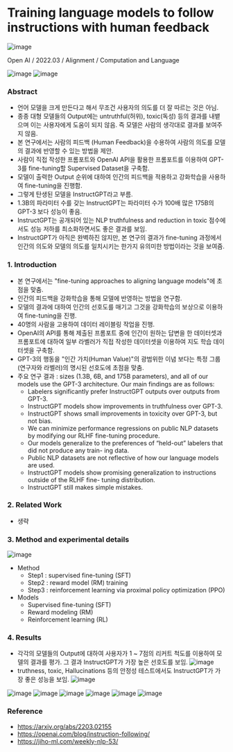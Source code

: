 # Training language models to follow instructions with human feedback

![image](https://user-images.githubusercontent.com/41967014/162145268-1ddacc39-8665-44f0-8ae5-ca74d5c6b65d.png)

Open AI / 2022.03 / Alignment / Computation and Language

![image](https://user-images.githubusercontent.com/41967014/163311757-13fba069-aa29-45b1-be7e-bbd0297ff24f.png)
![image](https://user-images.githubusercontent.com/41967014/163311909-b8acee43-d053-4054-acd2-f2bd8dc04dfc.png)

### Abstract
- 언어 모델을 크게 만든다고 해서 무조건 사용자의 의도를 더 잘 따르는 것은 아님.
- 종종 대형 모델들의 Output에는 untruthful(허위), toxic(독성) 등의 결과를 내뱉으며 이는 사용자에게 도움이 되지 않음. 즉 모델은 사람의 생각대로 결과를 보여주지 않음.
- 본 연구에서는 사람의 피드백 (Human Feedback)을 수용하여 사람의 의도를 모델의 결과에 반영할 수 있는 방법을 제안.
- 사람이 직접 작성한 프롬포트와 OpenAI API을 활용한 프롬포트를 이용하여 GPT-3를 fine-tuning할 Supervised Dataset을 구축함.
- 모델이 출력한 Output 순위에 대하여 인간의 피드백을 적용하고 강화학습을 사용하여 fine-tuning을 진행함.
- 그렇게 탄생된 모델을 InstructGPT라고 부름.
- 1.3B의 파라미터 수를 갖는 InstructGPT는 파라미터 수가 100배 많은 175B의 GPT-3 보다 성능이 좋음.
- InstructGPT는 공개되어 있는 NLP truthfulness and reduction in toxic 점수에서도 성능 저하를 최소화하면서도 좋은 결과를 보임.
- InstructGPT가 아직은 완벽하진 않지만, 본 연구의 결과가 fine-tuning 과정에서 인간의 의도와 모델의 의도를 일치시키는 한가지 유의미한 방법이라는 것을 보여줌.

### 1. Introduction
- 본 연구에서는 "fine-tuning approaches to aligning language models"에 초점을 맞춤.
- 인간의 피드백을 강화학습을 통해 모델에 반영하는 방법을 연구함.
- 모델의 결과에 대하여 인간의 선호도를 매기고 그것을 강화학습의 보상으로 이용하여 fine-tuning을 진행.
- 40명의 사람을 고용하여 데이터 레이블링 작업을 진행. 
- OpenAI의 API를 통해 제출된 프롬포트 중에 인간이 원하는 답변을 한 데이터셋과 프롬포트에 대하여 일부 라벨러가 직접 작성한 데이터셋을 이용하여 지도 학습 데이터셋을 구축함. 
- GPT-3의 행동을 "인간 가치(Human Value)"의 광범위한 이념 보다는 특정 그룹(연구자와 라벨러)의 명시된 선호도에 초점을 맞춤.
- 주요 연구 결과 : sizes (1.3B, 6B, and 175B parameters), and all of our models use the GPT-3 architecture. Our main findings are as follows:
  - Labelers significantly prefer InstructGPT outputs over outputs from GPT-3.
  - InstructGPT models show improvements in truthfulness over GPT-3.
  - InstructGPT shows small improvements in toxicity over GPT-3, but not bias.
  - We can minimize performance regressions on public NLP datasets by modifying our RLHF fine-tuning procedure.
  - Our models generalize to the preferences of “held-out” labelers that did not produce any train- ing data.
  - Public NLP datasets are not reflective of how our language models are used.
  - InstructGPT models show promising generalization to instructions outside of the RLHF fine- tuning distribution.
  - InstructGPT still makes simple mistakes.

### 2. Related Work
- 생략

### 3. Method and experimental details
![image](https://user-images.githubusercontent.com/41967014/163312061-46440ccb-8a37-4409-80f7-d0fc6aa3376e.png)
- Method
  - Step1 : supervised fine-tuning (SFT)
  - Step2 : reward model (RM) training
  - Step3 : reinforcement learning via proximal policy optimization (PPO)
- Models
  - Supervised fine-tuning (SFT)
  - Reward modeling (RM)
  - Reinforcement learning (RL)

### 4. Results
- 각각의 모델들의 Output에 대하여 사용자가 1 ~ 7점의 리커트 척도를 이용하여 모델의 결과를 평가. 그 결과 InstructGPT가 가장 높은 선호도를 보임.
![image](https://user-images.githubusercontent.com/41967014/163312160-e7de10ad-0760-4f09-b7b2-c0f03e1ab8be.png)
- truthness, toxic, Hallucinations 등의 안정성 테스트에서도 InstructGPT가 가장 좋은 성능을 보임.
![image](https://user-images.githubusercontent.com/41967014/163312346-3c11e1e5-eb23-4172-9064-d32e6e74cf11.png)

![image](https://user-images.githubusercontent.com/41967014/163308883-72d7f64f-e07f-4629-b107-e30e50ed1d1a.png)
![image](https://user-images.githubusercontent.com/41967014/163308908-3cc06253-645e-4314-bccc-2e7b2ebf0f33.png)
![image](https://user-images.githubusercontent.com/41967014/163308918-a1438b68-d19b-41c1-bb8a-bff4f9f11a48.png)
![image](https://user-images.githubusercontent.com/41967014/163308963-43282103-51a1-4bf8-908b-cb1858f5750c.png)
![image](https://user-images.githubusercontent.com/41967014/163308981-d2216c58-7ac7-40f3-a187-5eadbaea7466.png)
![image](https://user-images.githubusercontent.com/41967014/163309139-23a0f0cf-59fc-4e8d-97a6-c7400aaef872.png)

### Reference
- https://arxiv.org/abs/2203.02155
- https://openai.com/blog/instruction-following/
- https://jiho-ml.com/weekly-nlp-53/
